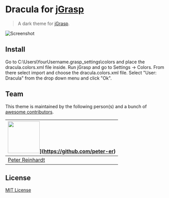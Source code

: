 # Dracula for [jGrasp](http://www.jgrasp.org/)

> A dark theme for [jGrasp](http://www.jgrasp.org/).

![Screenshot](https://i.imgur.com/oqUUp9t.png)

## Install

Go to C:\Users\YourUsername\.grasp_settings\colors and place the dracula.colors.xml file inside. Run jGrasp and go to Settings -> Colors. From there select import and choose the dracula.colors.xml file. Select "User: Dracula" from the drop down menu and click "Ok".

## Team

This theme is maintained by the following person(s) and a bunch of [awesome contributors](https://github.com/dracula/template/graphs/contributors).

<img src="https://avatars1.githubusercontent.com/u/3751731?s=400&amp" width="100" height="100"/>](https://github.com/peter-er) |
--- |
[Peter Reinhardt](https://github.com/peter-er) |

## License

[MIT License](./LICENSE)
